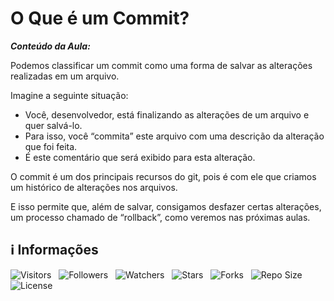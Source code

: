 <!-- Título -->
# O Que é um Commit?

***Conteúdo da Aula:***

Podemos classificar um commit como uma forma de salvar as alterações realizadas em um arquivo.

Imagine a seguinte situação:

* Você, desenvolvedor, está finalizando as alterações de um arquivo e quer salvá-lo.
* Para isso, você “commita” este arquivo com uma descrição da alteração que foi feita.
* É este comentário que será exibido para esta alteração.

O commit é um dos principais recursos do git, pois é com ele que criamos um histórico de alterações nos arquivos.

E isso permite que, além de salvar, consigamos desfazer certas alterações, um processo chamado de “rollback”, como veremos nas próximas aulas.

<!-- Informações -->
## &#8505; Informações

![Visitors](https://api.visitorbadge.io/api/visitors?path=Devsgeeknerd%2Fcla-o-que-com-com-git-fun-bas&label=Visitantes&labelColor=%23700070&labelStyle=none&countColor=%23000fff&style=plastic&color=%23ffffff "Total de Visitantes")
&nbsp;
![Followers](https://img.shields.io/github/followers/Devsgeeknerd?style=p&label=Seguidores&labelColor=800080&color=000fff "Total de Seguidores")
&nbsp;
![Watchers](https://img.shields.io/github/watchers/Devsgeeknerd/cla-o-que-com-com-git-fun-bas?style=p&label=Observadores&labelColor=800080&color=000fff "Total de Observadores")
&nbsp;
![Stars](https://img.shields.io/github/stars/Devsgeeknerd/cla-o-que-com-com-git-fun-bas?style=p&label=Estrelas&labelColor=800080&color=000fff "Total de Estrelas")
&nbsp;
![Forks](https://img.shields.io/github/forks/Devsgeeknerd/cla-o-que-com-com-git-fun-bas?style=p&label=Bifurcações&labelColor=800080&color=000fff "Total de Bifurcações")
&nbsp;
![Repo Size](https://img.shields.io/github/repo-size/Devsgeeknerd/cla-o-que-com-com-git-fun-bas?style=p&label=Tamanho&labelColor=800080&color=000fff "Tamanho do Repositório")
&nbsp;
![License](https://img.shields.io/github/license/Devsgeeknerd/cla-o-que-com-com-git-fun-bas?style=p&label=Licença&labelColor=800080&color=000fff "Licença do Repositório")
